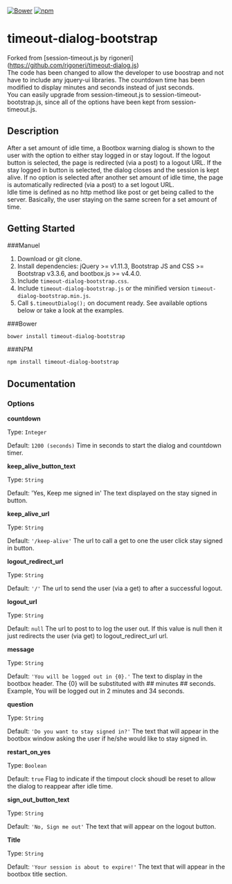 [![Bower](https://img.shields.io/bower/v/timeout-dialog-bootstrap.svg?style=flat-square)]()
[![npm](https://img.shields.io/npm/v/timeout-dialog-bootstrap.svg?style=flat-square)]()

timeout-dialog-bootstrap
========================
Forked from [session-timeout.js by rigoneri] (https://github.com/rigoneri/timeout-dialog.js) <br>
The code has been changed to allow the developer to use boostrap and not have to include any jquery-ui libraries. The countdown time has been modified to display minutes and seconds instead of just seconds. 
<br>
You can easily upgrade from session-timeout.js to session-timeout-bootstrap.js, since all of the options have been kept from session-timeout.js.

## Description
After a set amount of idle time, a Bootbox warning dialog is shown to the user with the option to either stay logged in or stay logout. If the logout button is selected, the page is redirected (via a post) to a logout URL. If the stay logged in button is selected, the dialog closes and the session is kept alive. If no option is selected after another set amount of idle time, the page is automatically redirected (via a post) to a set logout URL.
<br>
Idle time is defined as no http method like post or get being called to the server. Basically, the user staying on the same screen for a set amount of time.

## Getting Started
###Manuel
1. Download or git clone.
2. Install dependencies: jQuery >= v1.11.3, Bootstrap JS and CSS >= Bootstrap v3.3.6, and bootbox.js >= v4.4.0.
3. Include `timeout-dialog-bootstrap.css`.
3. Include `timeout-dialog-bootstrap.js` or the minified version `timeout-dialog-bootstrap.min.js`.
4. Call `$.timeoutDialog();` on document ready. See available options below or take a look at the examples.

###Bower
```bash
bower install timeout-dialog-bootstrap
```
###NPM
```bash
npm install timeout-dialog-bootstrap
```

## Documentation
### Options
**countdown**

Type: `Integer`

Default: `1200 (seconds)`
Time in seconds to start the dialog and countdown timer.



**keep_alive_button_text**

Type: `String`

Default: 'Yes, Keep me signed in'
The text displayed on the stay signed in button.



**keep_alive_url**

Type: `String`

Default: `'/keep-alive'`
The url to call a get to one the user click stay signed in button.



**logout_redirect_url**

Type: `String`

Default: `'/'`
The url to send the user (via a get) to after a successful logout.



**logout_url**

Type: `String`

Default: `null`
The url to post to to log the user out. If this value is null then it just redirects the user (via get) to logout_redirect_url url.



**message**

Type: `String`

Default: `'You will be logged out in {0}.'`
The text to display in the bootbox header. The {0} will be substituted with ## minutes ## seconds. Example, You will be logged out in 2 minutes and 34 seconds.



**question**

Type: `String`

Default: `'Do you want to stay signed in?'`
The text that will appear in the bootbox window asking the user if he/she would like to stay signed in.



**restart_on_yes**

Type: `Boolean`

Default: `true`
Flag to indicate if the timpout clock shoudl be reset to allow the dialog to reappear after idle time.



**sign_out_button_text**

Type: `String`

Default: `'No, Sign me out'`
The text that will appear on the logout button.



**Title**

Type: `String`

Default: `'Your session is about to expire!'`
The text that will appear in the bootbox title section.
